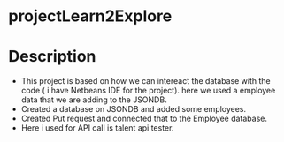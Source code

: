 # projectLearn2Explore

# Description
- This project is based on how we can intereact the database with the code ( i have Netbeans IDE for the project). here we used a employee data that we are adding to the JSONDB. 
- Created a database on JSONDB and added some employees.
- Created Put request and connected that to the Employee database.
- Here i used for API call is talent api tester.

 
